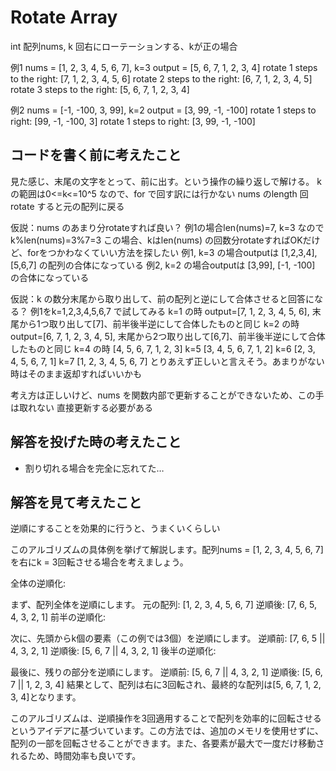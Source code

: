 # Rotate Array

int 配列nums, k 回右にローテーションする、kが正の場合


例1
nums = [1, 2, 3, 4, 5, 6, 7], k=3
output = [5, 6, 7, 1, 2, 3, 4]
rotate 1 steps to the right: [7, 1, 2, 3, 4, 5, 6]
rotate 2 steps to the right: [6, 7, 1, 2, 3, 4, 5]
rotate 3 steps to the right: [5, 6, 7, 1, 2, 3, 4]

例2
nums = [-1, -100, 3, 99], k=2
output = [3, 99, -1, -100]
rotate 1 steps to right: [99, -1, -100, 3]
rotate 1 steps to right: [3, 99, -1, -100]

## コードを書く前に考えたこと
見た感じ、末尾の文字をとって、前に出す。という操作の繰り返しで解ける。
kの範囲は0<=k<=10^5 なので、for で回す訳には行かない
nums のlength 回rotate すると元の配列に戻る

仮説：nums のあまり分rotateすれば良い？
例1の場合len(nums)=7, k=3 なのでk%len(nums)=3%7=3
この場合、kはlen(nums) の回数分rotateすればOKだけど、forをつかわなくていい方法を探したい
例1, k=3 の場合outputは
[1,2,3,4], [5,6,7] の配列の合体になっている
例2, k=2 の場合outputは
[3,99], [-1, -100] の合体になっている

仮説：k の数分末尾から取り出して、前の配列と逆にして合体させると回答になる？
例1をk=1,2,3,4,5,6,7 で試してみる
k=1 の時
output=[7, 1, 2, 3, 4, 5, 6], 末尾から1つ取り出して[7]、前半後半逆にして合体したものと同じ
k=2 の時
output=[6, 7, 1, 2, 3, 4, 5], 末尾から2つ取り出して[6,7]、前半後半逆にして合体したものと同じ
k=4 の時
[4, 5, 6, 7, 1, 2, 3]
k=5
[3, 4, 5, 6, 7, 1, 2]
k=6
[2, 3, 4, 5, 6, 7, 1]
k=7
[1, 2, 3, 4, 5, 6, 7]
とりあえず正しいと言えそう。あまりがない時はそのまま返却すればいいかも

考え方は正しいけど、nums を関数内部で更新することができないため、この手は取れない
直接更新する必要がある


## 解答を投げた時の考えたこと
- 割り切れる場合を完全に忘れてた…

## 解答を見て考えたこと
逆順にすることを効果的に行うと、うまくいくらしい

このアルゴリズムの具体例を挙げて解説します。配列nums = [1, 2, 3, 4, 5, 6, 7]を右にk = 3回転させる場合を考えましょう。

全体の逆順化:

まず、配列全体を逆順にします。
元の配列: [1, 2, 3, 4, 5, 6, 7]
逆順後: [7, 6, 5, 4, 3, 2, 1]
前半の逆順化:

次に、先頭からk個の要素（この例では3個）を逆順にします。
逆順前: [7, 6, 5 ||  4, 3, 2, 1]
逆順後: [5, 6, 7 ||  4, 3, 2, 1]
後半の逆順化:

最後に、残りの部分を逆順にします。
逆順前: [5, 6, 7 ||  4, 3, 2, 1]
逆順後: [5, 6, 7 ||  1, 2, 3, 4]
結果として、配列は右に3回転され、最終的な配列は[5, 6, 7, 1, 2, 3, 4]となります。

このアルゴリズムは、逆順操作を3回適用することで配列を効率的に回転させるというアイデアに基づいています。この方法では、追加のメモリを使用せずに、配列の一部を回転させることができます。また、各要素が最大で一度だけ移動されるため、時間効率も良いです。
